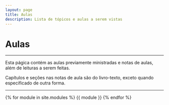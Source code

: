 ```yaml
---
layout: page
title: Aulas
description: Lista de tópicos e aulas a serem vistas
---
```


# Aulas

---

Esta págica contém as aulas previamente ministradas e notas de aulas, além de leituras a serem feitas.

Capítulos e seções nas notas de aula são do livro-texto, exceto quando especificado de outra forma.

---
{% for module in site.modules %}
{{ module }}
{% endfor %}
